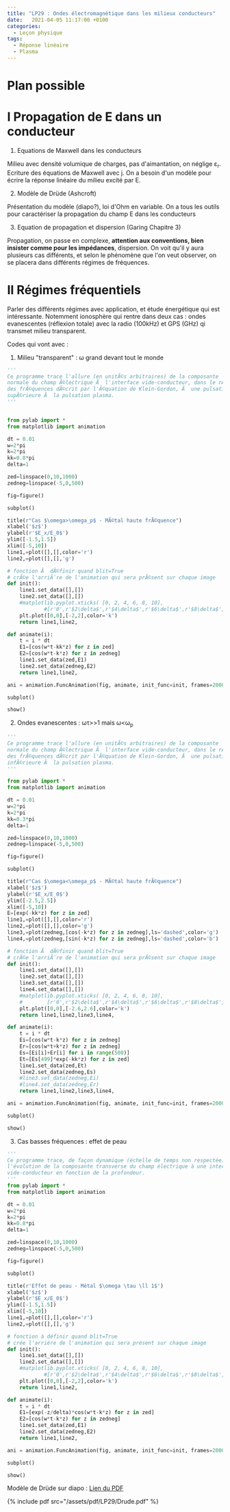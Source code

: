 ```yaml
---
title: "LP29 : Ondes électromagnétique dans les milieux conducteurs"
date:   2021-04-05 11:17:00 +0100
categories:
  - Leçon physique
tags:
  - Réponse linéaire
  - Plasma
---
```

# Plan possible
# I Propagation de E dans un conducteur
1) Equations de Maxwell dans les conducteurs

Milieu avec densité volumique de charges, pas d'aimantation, on néglige &epsilon;<sub>r</sub>. Ecriture des équations de Maxwell avec j. On a besoin d'un modèle pour écrire la réponse linéaire du milieu excité par E.

2) Modèle de Drüde (Ashcroft)

Présentation du modèle (diapo?), loi d'Ohm en variable. On a tous les outils pour caractériser la propagation du champ E dans les conducteurs

3) Equation de propagation et dispersion (Garing Chapitre 3)

Propagation, on passe en complexe, **attention aux conventions, bien insister comme pour les impédances**, dispersion. On voit qu'il y aura plusieurs cas différents, et selon le phénomène que l'on veut observer, on se placera dans différents régimes de fréquences. 

# II Régimes fréquentiels
Parler des différents régimes avec application, et étude énergétique qui est intéressante. Notemment ionosphère qui rentre dans deux cas : ondes evanescentes (réflexion totale) avec la radio (100kHz) et GPS (GHz) qi transmet milieu transparent.

Codes qui vont avec : 

1) Milieu "transparent" : &omega; grand devant tout le monde
``` python
'''
Ce programme trace l'allure (en unitÃ©s arbitraires) de la composante
normale du champ Ã©lectrique Ã  l'interface vide-conducteur, dans le rÃ©gime
des frÃ©quences dÃ©crit par l'Ã©quation de Klein-Gordon, Ã  une pulsation
supÃ©rieure Ã  la pulsation plasma.
'''


from pylab import *
from matplotlib import animation

dt = 0.01
w=2*pi
k=2*pi
kk=0.8*pi
delta=1

zed=linspace(0,10,1000)
zedneg=linspace(-5,0,500)

fig=figure()

subplot()

title(r"Cas $\omega>\omega_p$ - MÃ©tal haute frÃ©quence")
xlabel('$z$')
ylabel(r'$E_x/E_0$')
ylim([-1.5,1.5])
xlim([-5,10])
line1,=plot([],[],color='r')
line2,=plot([],[],'g')

# fonction Ã  dÃ©finir quand blit=True
# crÃ©e l'arriÃ¨re de l'animation qui sera prÃ©sent sur chaque image
def init():
    line1.set_data([],[])
    line2.set_data([],[])
    #matplotlib.pyplot.xticks( [0, 2, 4, 6, 8, 10],
            #[r'0',r'$2\delta$',r'$4\delta$',r'$6\delta$',r'$8\delta$',r'$10\delta$'])
    plt.plot([0,0],[-2,2],color='k')
    return line1,line2,

def animate(i):
    t = i * dt
    E1=[cos(w*t-kk*z) for z in zed]
    E2=[cos(w*t-k*z) for z in zedneg]
    line1.set_data(zed,E1)
    line2.set_data(zedneg,E2)
    return line1,line2,

ani = animation.FuncAnimation(fig, animate, init_func=init, frames=2000, blit=True, interval=20, repeat=False)

subplot()

show()
```

2) Ondes evanescentes : &omega;&tau;>>1 mais &omega;<&omega;<sub>p</sub>

``` python
'''
Ce programme trace l'allure (en unitÃ©s arbitraires) de la composante
normale du champ Ã©lectrique Ã  l'interface vide-conducteur, dans le rÃ©gime
des frÃ©quences dÃ©crit par l'Ã©quation de Klein-Gordon, Ã  une pulsation
infÃ©rieure Ã  la pulsation plasma.
'''

from pylab import *
from matplotlib import animation

dt = 0.01
w=2*pi
k=2*pi
kk=0.3*pi
delta=1

zed=linspace(0,10,1000)
zedneg=linspace(-5,0,500)

fig=figure()

subplot()

title(r"Cas $\omega<\omega_p$ - MÃ©tal haute frÃ©quence")
xlabel('$z$')
ylabel(r'$E_x/E_0$')
ylim([-2.5,2.5])
xlim([-5,10])
E=[exp(-kk*z) for z in zed]
line1,=plot([],[],color='r')
line2,=plot([],[],color='g')
line3,=plot(zedneg,[cos(-k*z) for z in zedneg],ls='dashed',color='g')
line4,=plot(zedneg,[sin(-k*z) for z in zedneg],ls='dashed',color='b')

# fonction Ã  dÃ©finir quand blit=True
# crÃ©e l'arriÃ¨re de l'animation qui sera prÃ©sent sur chaque image
def init():
    line1.set_data([],[])
    line2.set_data([],[])
    line3.set_data([],[])
    line4.set_data([],[])
    #matplotlib.pyplot.xticks( [0, 2, 4, 6, 8, 10],
    #        [r'0',r'$2\delta$',r'$4\delta$',r'$6\delta$',r'$8\delta$',r'$10\delta$'])
    plt.plot([0,0],[-2.6,2.6],color='k')
    return line1,line2,line3,line4,

def animate(i):
    t = i * dt
    Ei=[cos(w*t-k*z) for z in zedneg]
    Er=[cos(w*t+k*z) for z in zedneg]
    Es=[Ei[i]+Er[i] for i in range(500)]
    Et=[Es[499]*exp(-kk*z) for z in zed]
    line1.set_data(zed,Et)
    line2.set_data(zedneg,Es)
    #line3.set_data(zedneg,Ei)
    #line4.set_data(zedneg,Er)
    return line1,line2,line3,line4,

ani = animation.FuncAnimation(fig, animate, init_func=init, frames=2000, blit=True, interval=20, repeat=False)

subplot()

show()
```

3) Cas basses fréquences : effet de peau

``` python
'''
Ce programme trace, de façon dynamique (échelle de temps non respectée),
l'évolution de la composante transverse du champ électrique à une interface
vide-conducteur en fonction de la profondeur.
'''
from pylab import *
from matplotlib import animation

dt = 0.01
w=2*pi
k=2*pi
kk=0.8*pi
delta=1

zed=linspace(0,10,1000)
zedneg=linspace(-5,0,500)

fig=figure()

subplot()

title(r'Effet de peau - Métal $\omega \tau \ll 1$')
xlabel('$z$')
ylabel(r'$E_x/E_0$')
ylim([-1.5,1.5])
xlim([-5,10])
line1,=plot([],[],color='r')
line2,=plot([],[],'g')

# fonction à définir quand blit=True
# crée l'arrière de l'animation qui sera présent sur chaque image
def init():
    line1.set_data([],[])
    line2.set_data([],[])
    #matplotlib.pyplot.xticks( [0, 2, 4, 6, 8, 10],
            #[r'0',r'$2\delta$',r'$4\delta$',r'$6\delta$',r'$8\delta$',r'$10\delta$'])
    plt.plot([0,0],[-2,2],color='k')
    return line1,line2,

def animate(i):
    t = i * dt
    E1=[exp(-z/delta)*cos(w*t-k*z) for z in zed]
    E2=[cos(w*t-k*z) for z in zedneg]
    line1.set_data(zed,E1)
    line2.set_data(zedneg,E2)
    return line1,line2,

ani = animation.FuncAnimation(fig, animate, init_func=init, frames=2000, blit=True, interval=20, repeat=False)

subplot()

show()
```
Modèle de Drüde sur diapo : [Lien du PDF](/assets/pdf/LP29/Drude.pdf)

{% include pdf src="/assets/pdf/LP29/Drude.pdf" %}
